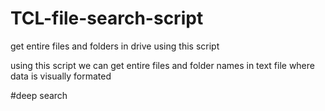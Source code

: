 # TCL-file-search-script
get entire files and folders in drive using this script 



using this script we can get entire files and folder names in text file where data is visually formated

#deep search
